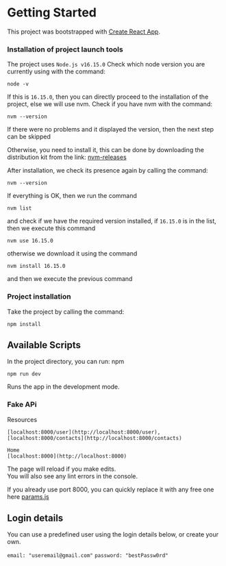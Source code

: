 # Getting Started

This project was bootstrapped with [Create React App](https://github.com/facebook/create-react-app).

### Installation of project launch tools

The project uses `Node.js v16.15.0`
Сheck which node version you are currently using with the command:

```
node -v
```

If this is `16.15.0`, then you can directly proceed to the installation of the project, else we will use nvm.
Сheck if you have nvm with the command:

```
nvm --version
```

If there were no problems and it displayed the version, then the next step can be skipped

Otherwise, you need to install it, this can be done by downloading the distribution kit from the link:
[nvm-releases](https://github.com/coreybutler/nvm-windows/releases)

After installation, we check its presence again by calling the command:

```
nvm --version
```

If everything is OK, then we run the command

```
nvm list
```

and check if we have the required version installed, if `16.15.0` is in the list, then we execute this command

```
nvm use 16.15.0
```

otherwise we download it using the command

```
nvm install 16.15.0
```

and then we execute the previous command

### Project installation

Тake the project by calling the command:

```
npm install
```

## Available Scripts

In the project directory, you can run:
npm

```
npm run dev
```

Runs the app in the development mode.

### Fake APi

Resources

```
[localhost:8000/user](http://localhost:8000/user),
[localhost:8000/contacts](http://localhost:8000/contacts)

Home
[localhost:8000](http://localhost:8000)
```

The page will reload if you make edits.\
You will also see any lint errors in the console.

If you already use port 8000, you can quickly replace it with any free one here [params.js](https://github.com/kotorima/takeoff-staff/blob/main/src/api/params.js)

## Login details

You can use a predefined user using the login details below, or create your own.

`email: "useremail@gmail.com"`
`password: "bestPassw0rd"`
